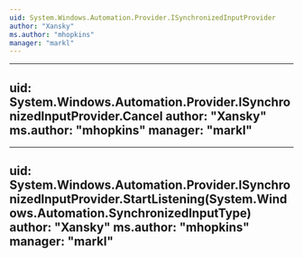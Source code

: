 ```yaml
---
uid: System.Windows.Automation.Provider.ISynchronizedInputProvider
author: "Xansky"
ms.author: "mhopkins"
manager: "markl"
---
```


---
uid: System.Windows.Automation.Provider.ISynchronizedInputProvider.Cancel
author: "Xansky"
ms.author: "mhopkins"
manager: "markl"
---

---
uid: System.Windows.Automation.Provider.ISynchronizedInputProvider.StartListening(System.Windows.Automation.SynchronizedInputType)
author: "Xansky"
ms.author: "mhopkins"
manager: "markl"
---
